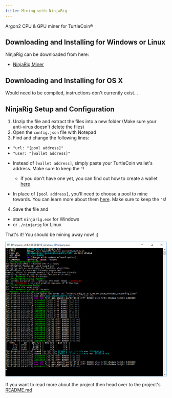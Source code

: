 ```yaml
---
title: Mining with NinjaRig
---
```


Argon2 CPU & GPU miner for TurtleCoin®

## Downloading and Installing for Windows or Linux

NinjaRig can be downloaded from here:

* [NinjaRig Miner](https://github.com/turtlecoin/ninjarig/releases)

## Downloading and Installing for OS X

Would need to be compiled, instructions don't currently exist...

## NinjaRig Setup and Configuration

1. Unzip the file and extract the files into a new folder (Make sure your anti-virus doesn't delete the files)
2. Open the `config.json` file with Notepad
3. Find and change the following lines:

* `"url: "[pool address]"`
* `"user: "[wallet address]"`

- Instead of `[wallet address]`, simply paste your TurtleCoin wallet's address. Make sure to keep the `"`!
  - If you don't have one yet, you can find out how to create a wallet [here](../wallets/Making-a-Wallet)

- In place of `[pool address]`, you'll need to choose a pool to mine towards. You can learn more about them [here](Pools). Make sure to keep the `"`s!  

4.  Save the file and
  * start `ninjarig.exe` for Windows
  *  or `./ninjarig` for Linux

That's it! You should be mining away now! :)

![ninjarig-working](../../assets/ninjarig-working.png)

If you want to read more about the project then head over to the project's [README.md](https://github.com/turtlecoin/ninjarig/blob/master/README.md)
